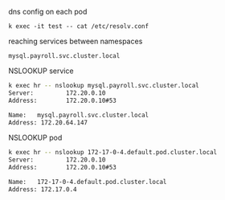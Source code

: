 
dns config on each pod

`k exec -it test -- cat /etc/resolv.conf`


reaching services between namespaces

`mysql.payroll.svc.cluster.local`


NSLOOKUP service
```bash
k exec hr -- nslookup mysql.payroll.svc.cluster.local
Server:         172.20.0.10
Address:        172.20.0.10#53

Name:   mysql.payroll.svc.cluster.local
Address: 172.20.64.147
```

NSLOOKUP pod
```bash
k exec hr -- nslookup 172-17-0-4.default.pod.cluster.local
Server:         172.20.0.10
Address:        172.20.0.10#53

Name:   172-17-0-4.default.pod.cluster.local
Address: 172.17.0.4
```